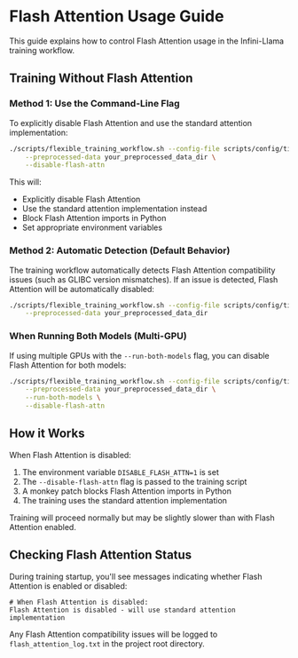 # Flash Attention Usage Guide

This guide explains how to control Flash Attention usage in the Infini-Llama training workflow.

## Training Without Flash Attention

### Method 1: Use the Command-Line Flag

To explicitly disable Flash Attention and use the standard attention implementation:

```bash
./scripts/flexible_training_workflow.sh --config-file scripts/config/tiny_test_config.yaml \
    --preprocessed-data your_preprocessed_data_dir \
    --disable-flash-attn
```

This will:
- Explicitly disable Flash Attention
- Use the standard attention implementation instead
- Block Flash Attention imports in Python
- Set appropriate environment variables

### Method 2: Automatic Detection (Default Behavior)

The training workflow automatically detects Flash Attention compatibility issues (such as GLIBC version mismatches). If an issue is detected, Flash Attention will be automatically disabled:

```bash
./scripts/flexible_training_workflow.sh --config-file scripts/config/tiny_test_config.yaml \
    --preprocessed-data your_preprocessed_data_dir
```

### When Running Both Models (Multi-GPU)

If using multiple GPUs with the `--run-both-models` flag, you can disable Flash Attention for both models:

```bash
./scripts/flexible_training_workflow.sh --config-file scripts/config/tiny_test_config.yaml \
    --preprocessed-data your_preprocessed_data_dir \
    --run-both-models \
    --disable-flash-attn
```

## How it Works

When Flash Attention is disabled:
1. The environment variable `DISABLE_FLASH_ATTN=1` is set
2. The `--disable-flash-attn` flag is passed to the training script
3. A monkey patch blocks Flash Attention imports in Python
4. The training uses the standard attention implementation

Training will proceed normally but may be slightly slower than with Flash Attention enabled.

## Checking Flash Attention Status

During training startup, you'll see messages indicating whether Flash Attention is enabled or disabled:

```
# When Flash Attention is disabled:
Flash Attention is disabled - will use standard attention implementation
```

Any Flash Attention compatibility issues will be logged to `flash_attention_log.txt` in the project root directory.
